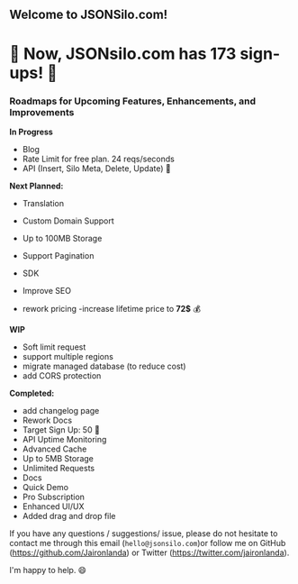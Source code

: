 ## Welcome to JSONSilo.com!


# 🎉 Now, JSONsilo.com has 173 sign-ups! 🎉

### Roadmaps for Upcoming Features, Enhancements, and Improvements


**In Progress**
- Blog
- Rate Limit for free plan. 24 reqs/seconds
- API (Insert, Silo Meta, Delete, Update) 🧐

**Next Planned:**
- Translation
- Custom Domain Support
- Up to 100MB Storage
- Support Pagination
- SDK

- Improve SEO
- rework pricing
-increase lifetime price to **72$** 💰

**WIP**
- Soft limit request
- support multiple regions
- migrate managed database (to reduce cost)
- add CORS protection
  
**Completed:**
- add changelog page
- Rework Docs
- Target Sign Up: 50 🎉
- API Uptime Monitoring
- Advanced Cache
- Up to 5MB Storage
- Unlimited Requests
- Docs
- Quick Demo
- Pro Subscription
- Enhanced UI/UX
- Added drag and drop file

If you have any questions / suggestions/ issue, please do not hesitate to contact me through this email (`hello@jsonsilo.com`)or follow me on GitHub (https://github.com/Jaironlanda) or Twitter (https://twitter.com/jaironlanda).

I'm happy to help. 😄
